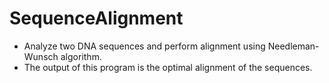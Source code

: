 # SequenceAlignment
* Analyze two DNA sequences and perform alignment using Needleman-Wunsch algorithm.
* The output of this program is the optimal alignment of the sequences.
